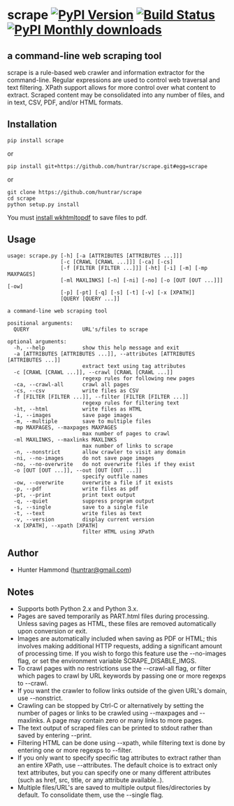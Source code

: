 # scrape [![PyPI Version](https://img.shields.io/pypi/v/scrape.svg)](https://pypi.python.org/pypi/scrape) [![Build Status](https://travis-ci.org/huntrar/scrape.svg?branch=master)](https://travis-ci.org/huntrar/scrape) [![PyPI Monthly downloads](https://img.shields.io/pypi/dm/scrape.svg?style=flat)](https://pypi.python.org/pypi/scrape)

## a command-line web scraping tool

scrape is a rule-based web crawler and information extractor for the command-line. Regular expressions are used to control web traversal and text filtering. XPath support allows for more control over what content to extract. Scraped content may be consolidated into any number of files, and in text, CSV, PDF, and/or HTML formats.

## Installation
    pip install scrape

or

    pip install git+https://github.com/huntrar/scrape.git#egg=scrape

or

    git clone https://github.com/huntrar/scrape
    cd scrape
    python setup.py install

You must [install wkhtmltopdf](https://github.com/pdfkit/pdfkit/wiki/Installing-WKHTMLTOPDF) to save files to pdf.

## Usage
    usage: scrape.py [-h] [-a [ATTRIBUTES [ATTRIBUTES ...]]]
                     [-c [CRAWL [CRAWL ...]]] [-ca] [-cs]
                     [-f [FILTER [FILTER ...]]] [-ht] [-i] [-m] [-mp MAXPAGES]
                     [-ml MAXLINKS] [-n] [-ni] [-no] [-o [OUT [OUT ...]]] [-ow]
                     [-p] [-pt] [-q] [-s] [-t] [-v] [-x [XPATH]]
                     [QUERY [QUERY ...]]

    a command-line web scraping tool

    positional arguments:
      QUERY                 URL's/files to scrape

    optional arguments:
      -h, --help            show this help message and exit
      -a [ATTRIBUTES [ATTRIBUTES ...]], --attributes [ATTRIBUTES [ATTRIBUTES ...]]
                            extract text using tag attributes
      -c [CRAWL [CRAWL ...]], --crawl [CRAWL [CRAWL ...]]
                            regexp rules for following new pages
      -ca, --crawl-all      crawl all pages
      -cs, --csv            write files as CSV
      -f [FILTER [FILTER ...]], --filter [FILTER [FILTER ...]]
                            regexp rules for filtering text
      -ht, --html           write files as HTML
      -i, --images          save page images
      -m, --multiple        save to multiple files
      -mp MAXPAGES, --maxpages MAXPAGES
                            max number of pages to crawl
      -ml MAXLINKS, --maxlinks MAXLINKS
                            max number of links to scrape
      -n, --nonstrict       allow crawler to visit any domain
      -ni, --no-images      do not save page images
      -no, --no-overwrite   do not overwrite files if they exist
      -o [OUT [OUT ...]], --out [OUT [OUT ...]]
                            specify outfile names
      -ow, --overwrite      overwrite a file if it exists
      -p, --pdf             write files as pdf
      -pt, --print          print text output
      -q, --quiet           suppress program output
      -s, --single          save to a single file
      -t, --text            write files as text
      -v, --version         display current version
      -x [XPATH], --xpath [XPATH]
                            filter HTML using XPath

## Author
* Hunter Hammond (huntrar@gmail.com)

## Notes
* Supports both Python 2.x and Python 3.x.
* Pages are saved temporarily as PART.html files during processing. Unless saving pages as HTML, these files are removed automatically upon conversion or exit.
* Images are automatically included when saving as PDF or HTML; this involves making additional HTTP requests, adding a significant amount of processing time. If you wish to forgo this feature use the --no-images flag, or set the environment variable SCRAPE_DISABLE_IMGS.
* To crawl pages with no restrictions use the --crawl-all flag, or filter which pages to crawl by URL keywords by passing one or more regexps to --crawl.
* If you want the crawler to follow links outside of the given URL's domain, use --nonstrict.
* Crawling can be stopped by Ctrl-C or alternatively by setting the number of pages or links to be crawled using --maxpages and --maxlinks. A page may contain zero or many links to more pages.
* The text output of scraped files can be printed to stdout rather than saved by entering --print.
* Filtering HTML can be done using --xpath, while filtering text is done by entering one or more regexps to --filter.
* If you only want to specify specific tag attributes to extract rather than an entire XPath, use --attributes. The default choice is to extract only text attributes, but you can specify one or many different attributes (such as href, src, title, or any attribute available..).
* Multiple files/URL's are saved to multiple output files/directories by default. To consolidate them, use the --single flag.
